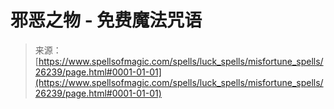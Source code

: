 <!--yml

分类: 未分类

日期: 2024-06-12 19:14:01

-->

# 邪恶之物 - 免费魔法咒语

> 来源：[https://www.spellsofmagic.com/spells/luck_spells/misfortune_spells/26239/page.html#0001-01-01](https://www.spellsofmagic.com/spells/luck_spells/misfortune_spells/26239/page.html#0001-01-01)
